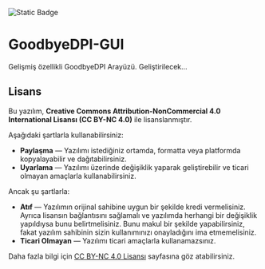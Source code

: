 ![Static Badge](https://img.shields.io/badge/en-lang?style=flat&label=lang&color=%234933ff)

# GoodbyeDPI-GUI
Gelişmiş özellikli GoodbyeDPI Arayüzü.
Geliştirilecek...

## Lisans

Bu yazılım, **Creative Commons Attribution-NonCommercial 4.0 International Lisansı (CC BY-NC 4.0)** ile lisanslanmıştır.

Aşağıdaki şartlarla kullanabilirsiniz:
- **Paylaşma** — Yazılımı istediğiniz ortamda, formatta veya platformda kopyalayabilir ve dağıtabilirsiniz.
- **Uyarlama** — Yazılımı üzerinde değişiklik yaparak geliştirebilir ve ticari olmayan amaçlarla kullanabilirsiniz.

Ancak şu şartlarla:
- **Atıf** — Yazılımın orijinal sahibine uygun bir şekilde kredi vermelisiniz. Ayrıca lisansın bağlantısını sağlamalı ve yazılımda herhangi bir değişiklik yapıldıysa bunu belirtmelisiniz. Bunu makul bir şekilde yapabilirsiniz, fakat yazılım sahibinin sizin kullanımınızı onayladığını ima etmemelisiniz.
- **Ticari Olmayan** — Yazılımı ticari amaçlarla kullanamazsınız.

Daha fazla bilgi için [CC BY-NC 4.0 Lisansı](https://creativecommons.org/licenses/by-nc/4.0/) sayfasına göz atabilirsiniz.
